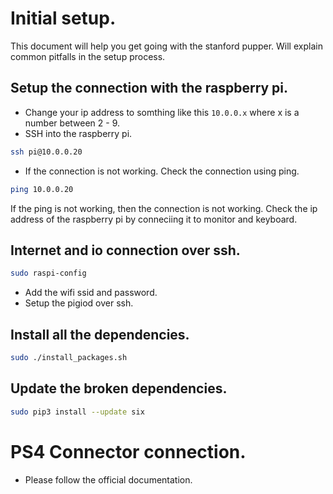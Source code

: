 # Initial setup.

This document will help you get going with the stanford pupper. Will explain common pitfalls in the setup process.


## Setup the connection with the raspberry pi.

- Change your ip address to somthing like this `10.0.0.x` where x is a number between 2 - 9.
- SSH into the raspberry pi.

```bash
ssh pi@10.0.0.20
```

- If the connection is not working. Check the connection using ping.
```bash
ping 10.0.0.20
``` 
If the ping is not working, then the connection is not working. Check the ip address of the raspberry pi by conneciing it to monitor and keyboard.

## Internet and io connection over ssh.

```bash
sudo raspi-config
```
- Add the wifi ssid and password.
- Setup the pigiod over ssh.


## Install all the dependencies.

```bash
sudo ./install_packages.sh
```


## Update the broken dependencies.

```bash
sudo pip3 install --update six
```


# PS4 Connector connection.
- Please follow the official documentation.
